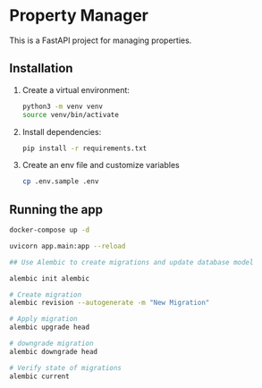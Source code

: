 # Property Manager

This is a FastAPI project for managing properties.

## Installation

1. Create a virtual environment:
    ```bash
    python3 -m venv venv
    source venv/bin/activate
    ```

2. Install dependencies:
    ```bash
    pip install -r requirements.txt
    ```
3. Create an env file and customize variables
    ```bash
    cp .env.sample .env
    ```

## Running the app

```bash
docker-compose up -d

uvicorn app.main:app --reload

## Use Alembic to create migrations and update database model

alembic init alembic

# Create migration
alembic revision --autogenerate -m "New Migration"

# Apply migration 
alembic upgrade head

# downgrade migration 
alembic downgrade head

# Verify state of migrations 
alembic current
